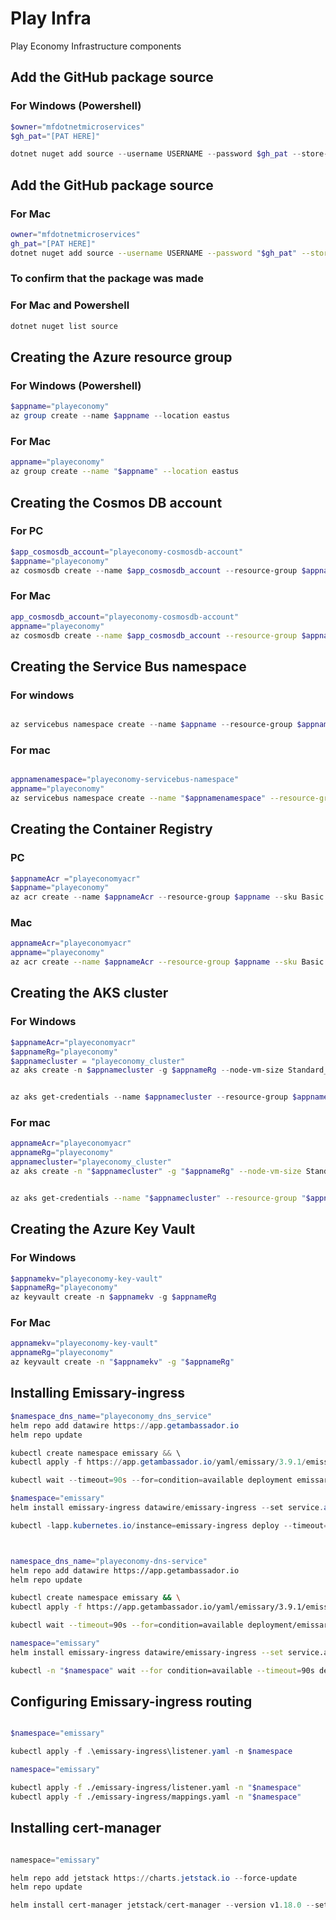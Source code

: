 # Play Infra

Play Economy Infrastructure components


## Add the GitHub package source 
### For Windows (Powershell)
```powershell
$owner="mfdotnetmicroservices"
$gh_pat="[PAT HERE]"

dotnet nuget add source --username USERNAME --password $gh_pat --store-password-in-clear-text --name github "https://nuget.pkg.github.com/$owner/index.json"
```

## Add the GitHub package source 
### For Mac
```bash
owner="mfdotnetmicroservices"
gh_pat="[PAT HERE]"
dotnet nuget add source --username USERNAME --password "$gh_pat" --store-password-in-clear-text --name github "https://nuget.pkg.github.com/$owner/index.json"
```

### To confirm that the package was made
### For Mac and Powershell
```bash
dotnet nuget list source
```


## Creating the Azure resource group 
### For Windows (Powershell)
```powershell 
$appname="playeconomy"
az group create --name $appname --location eastus 
```

### For Mac
```bash
appname="playeconomy"
az group create --name "$appname" --location eastus
```


## Creating the Cosmos DB account
### For PC
```powershell
$app_cosmosdb_account="playeconomy-cosmosdb-account"
$appname="playeconomy"
az cosmosdb create --name $app_cosmosdb_account --resource-group $appname --kind MongoDB
```

### For Mac
```bash
app_cosmosdb_account="playeconomy-cosmosdb-account"
appname="playeconomy"
az cosmosdb create --name $app_cosmosdb_account --resource-group $appname --kind MongoDB
```


## Creating the Service Bus namespace
### For windows
```powershell 

az servicebus namespace create --name $appname --resource-group $appname --sku Standard

```

### For mac
```bash

appnamenamespace="playeconomy-servicebus-namespace"
appname="playeconomy"
az servicebus namespace create --name "$appnamenamespace" --resource-group "$appname" --sku Standard

```


## Creating the Container Registry 
### PC
```powershell
$appnameAcr ="playeconomyacr"    
$appname="playeconomy"
az acr create --name $appnameAcr --resource-group $appname --sku Basic

```

### Mac
```bash
appnameAcr="playeconomyacr"    
appname="playeconomy"
az acr create --name $appnameAcr --resource-group $appname --sku Basic
```

## Creating the AKS cluster 
### For Windows

```powershell
$appnameAcr="playeconomyacr"   
$appnameRg="playeconomy"
$appnamecluster = "playeconomy_cluster"
az aks create -n $appnamecluster -g $appnameRg --node-vm-size Standard_B2s --node-count 2 --attach-acr $appnameAcr --enable-oidc-issuer --enable-workload-identity --generate-ssh-keys


az aks get-credentials --name $appnamecluster --resource-group $appnameRg
```

### For mac
```bash
appnameAcr="playeconomyacr"
appnameRg="playeconomy"
appnamecluster="playeconomy_cluster"
az aks create -n "$appnamecluster" -g "$appnameRg" --node-vm-size Standard_B2s --node-count 2 --attach-acr "$appnameAcr" --enable-oidc-issuer --enable-workload-identity --generate-ssh-keys


az aks get-credentials --name "$appnamecluster" --resource-group "$appnameRg"
```

## Creating the Azure Key Vault
### For Windows

```powershell 
$appnamekv="playeconomy-key-vault"
$appnameRg="playeconomy"
az keyvault create -n $appnamekv -g $appnameRg 
```

### For Mac

```bash
appnamekv="playeconomy-key-vault"
appnameRg="playeconomy"
az keyvault create -n "$appnamekv" -g "$appnameRg"

```

## Installing Emissary-ingress
```powershell 
$namespace_dns_name="playeconomy_dns_service"
helm repo add datawire https://app.getambassador.io
helm repo update

kubectl create namespace emissary && \
kubectl apply -f https://app.getambassador.io/yaml/emissary/3.9.1/emissary-crds.yaml

kubectl wait --timeout=90s --for=condition=available deployment emissary-apiext -n emissary-system

$namespace="emissary"
helm install emissary-ingress datawire/emissary-ingress --set service.annotations."service\.beta\.kubernetes\.io/azure-dns-label-name"= --namespace $namespace_dns_name --create-namespace

kubectl -lapp.kubernetes.io/instance=emissary-ingress deploy --timeout=90s --for condition=available -n $namespace wait
```

```bash


namespace_dns_name="playeconomy-dns-service"
helm repo add datawire https://app.getambassador.io
helm repo update

kubectl create namespace emissary && \
kubectl apply -f https://app.getambassador.io/yaml/emissary/3.9.1/emissary-crds.yaml

kubectl wait --timeout=90s --for=condition=available deployment/emissary-apiext -n emissary-system

namespace="emissary"
helm install emissary-ingress datawire/emissary-ingress --set service.annotations."service\.beta\.kubernetes\.io/azure-dns-label-name"="$namespace_dns_name" --namespace "$namespace" --create-namespace

kubectl -n "$namespace" wait --for condition=available --timeout=90s deploy -lapp.kubernetes.io/instance=emissary-ingress


```


## Configuring Emissary-ingress routing
```powershell 

$namespace="emissary"

kubectl apply -f .\emissary-ingress\listener.yaml -n $namespace 
```

```bash
namespace="emissary"

kubectl apply -f ./emissary-ingress/listener.yaml -n "$namespace"
kubectl apply -f ./emissary-ingress/mappings.yaml -n "$namespace"
```

## Installing cert-manager
```powershell

namespace="emissary"

helm repo add jetstack https://charts.jetstack.io --force-update
helm repo update 

helm install cert-manager jetstack/cert-manager --version v1.18.0 --set crds.enabled=true --namespace "$namespace"
  
```
